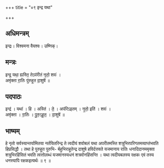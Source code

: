 +++
title = "०९ इन्द्र यथा"

+++
## अधिमन्त्रम्
इन्द्रः। विश्वमना वैयश्वः। उष्णिक्।

## मन्त्रः
इन्द्र॒ यथा॒ ह्यस्ति॒ तेऽप॑रीतं नृतो॒ शवः॑ ।  
अमृ॑क्ता रा॒तिः पु॑रुहूत दा॒शुषे॑ ॥

## पदपाठः
इन्द्र॑ । यथा॑ । हि । अस्ति॑ । ते॒ । अप॑रिऽइतम् । नृ॒तो॒ इति॑ । शवः॑ ।  
अमृ॑क्ता । रा॒तिः । पु॒रु॒ऽहू॒त॒ । दा॒शुषे॑ ॥

## भाष्यम्
हे नृतो सर्वस्यान्तर्यामितया नर्तयितरिन्द्र ते त्वदीयं शवोबलं यथा अपरीतमस्ति शत्रुभिरपरिगतमव्याप्तंभवति हिप्रसिद्धौ । तथा हे पुरुहूत पुरुभि- र्बहुभिराहूतेन्द्र दाशुषे हविर्दत्तवते यजमानाय रातिः धनादिदानममृक्ता शत्रुभिरहिंसितं भवति त्वत्तोलब्धं यजमानस्यधनं शत्रवोनहिंसन्ति । यथा त्वदीयबलस्य रक्षकः एवं तस्य धनस्यापि रक्षकइत्यर्थः ॥ ९ ॥